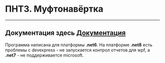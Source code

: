 # ПНТЗ. Муфтонавёртка
---
Документация здесь [Документация](Doc/readme.md)
---

Программа написана для платформы __.net6__. На платформе __.net8__ есть проблемы с devexpress - не запускается контрол отчетов для wpf, а __.net7__ - не поддерживается microsoft.
